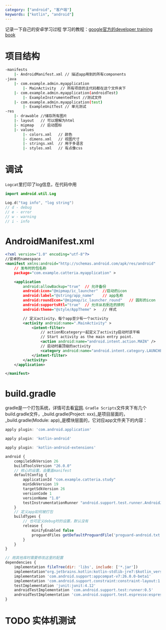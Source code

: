 ```yaml
---
category: ["android", "客户端"]
keywords: ["kotlin", "android"]
---
```


记录一下自己的安卓学习过程
学习的教程：[google官方的developer training book](https://google-developer-training.gitbooks.io/android-developer-fundamentals-course-practicals/content/en/Unit%201/11_p_hello_world.html)

<!-- more -->
# 项目结构
```bash
-manifests
    |- AndroidManifest.xml // 描述app用到的所有components
-java
    |- com.example.admin.myapplication
        |- MainActivity  // 所有项目的主代码都在这个文件夹下
    |- com.example.admin.myapplication(androidTest)
        |- ExampleInstrumentedTest //测试文件
    |- com.example.admin.myapplication(test)
        |- ExampleUnitTest // 单元测试
-res
    |- drawable //储存所有图片
    |- layout   // 可以理解为html
    |- mipmap   // 启动图标
    |- values
        |- colors.xml   // 颜色
        |- dimens.xml   // 视图尺寸
        |- strings.xml  // 用于多语言
        |- styles.xml   // 有点像css

```

# 调试
`Logcat`里打印了log信息，在代码中用
```kotlin
import android.util.Log

Log.d("tag info", "log string") 
// d - debug
// e - error
// w - warning
// i - info
```

# AndroidManifest.xml
``` xml
<?xml version="1.0" encoding="utf-8"?>
//安卓的namespace
<manifest xmlns:android="http://schemas.android.com/apk/res/android"    
    // 发布时的包名称
    package="com.example.catteria.myapplication" >   

    <application
        android:allowBackup="true"  // 允许备份
        android:icon="@mipmap/ic_launcher"  //启动的icon
        android:label="@string/app_name"    // app名称
        android:roundIcon="@mipmap/ic_launcher_round"   // 圆形的icon
        android:supportsRtl="true"  // 允许从右到左的排列
        android:theme="@style/AppTheme" >   // 样式

        // 定义activity，每个app至少有一个activity
        <activity android:name=".MainActivity" >
            <intent-filter>
                // action和category一起定义了activity启动时该干嘛
                // Start activity as the main entry point.
                <action android:name="android.intent.action.MAIN" />
                // 启动时最顶级的activity
                <category android:name="android.intent.category.LAUNCHER" />
            </intent-filter>
        </activity>
    </application>

</manifest>
```

# build.gradle
gradle是一个打包系统，详情可去看[官网](https://gradle.org/).
`Gradle Scripts`文件夹下有几个build.gradle文件，_build.gradle(Project: xxx)_是项目层面的，_build.gradle(Module: app)_是模块层面的，它对应app文件夹下的内容：
```js
apply plugin: 'com.android.application'

apply plugin: 'kotlin-android'

apply plugin: 'kotlin-android-extensions'

android {
    compileSdkVersion 26
    buildToolsVersion "26.0.0"
    // 核心的设置，会覆盖manifest
    defaultConfig {
        applicationId "com.example.catteria.study"
        minSdkVersion 19
        targetSdkVersion 26
        versionCode 1
        versionName "1.0"
        testInstrumentationRunner "android.support.test.runner.AndroidJUnitRunner"
    }
    // 定义app如何被打包
    buildTypes {
        // 也可定义debug时的设置，默认没有
        release {
            minifyEnabled false
            proguardFiles getDefaultProguardFile('proguard-android.txt'), 'proguard-rules.pro'
        }
    }
}

// 用其他库时需要修改这里的配置
dependencies {
    implementation fileTree(dir: 'libs', include: ['*.jar'])
    implementation"org.jetbrains.kotlin:kotlin-stdlib-jre7:$kotlin_version"
    implementation 'com.android.support:appcompat-v7:26.0.0-beta1'
    implementation 'com.android.support.constraint:constraint-layout:1.0.2'
    testImplementation 'junit:junit:4.12'
    androidTestImplementation 'com.android.support.test:runner:0.5'
    androidTestImplementation 'com.android.support.test.espresso:espresso-core:2.2.2'
}
```

# TODO 实体机测试
